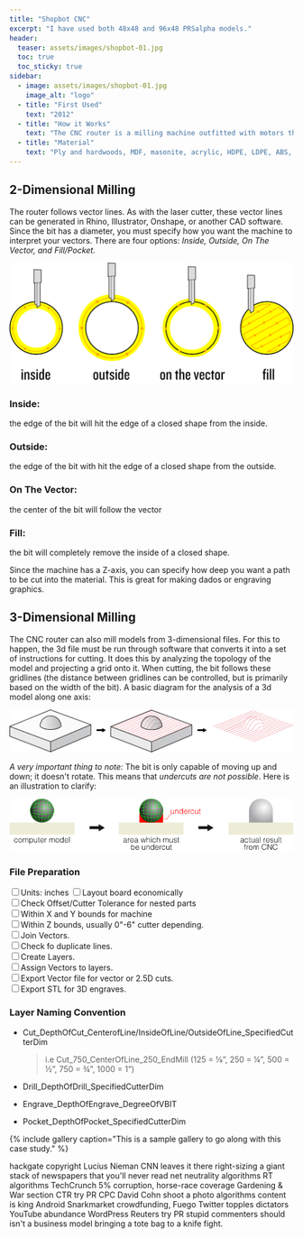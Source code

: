 ```yaml
---
title: "Shopbot CNC"
excerpt: "I have used both 48x48 and 96x48 PRSalpha models."
header:
  teaser: assets/images/shopbot-01.jpg
  toc: true
  toc_sticky: true
sidebar:
  - image: assets/images/shopbot-01.jpg
    image_alt: "logo"
  - title: "First Used"
    text: "2012"
  - title: "How it Works"
    text: "The CNC router is a milling machine outfitted with motors that precisely control each axis (CNC stands for Computer Numerical Control). It is a subtractive process which uses a moving spinning bit or cutter to cut through material. The bits of the router can be switched out; we have a range of bits. Material can be cut along two or three dimensions."
  - title: "Material"
    text: "Ply and hardwoods, MDF, masonite, acrylic, HDPE, LDPE, ABS, and foam (various densities)."
---
```


## 2-Dimensional Milling
The router follows vector lines. As with the laser cutter, these vector lines can be generated in Rhino, Illustrator, Onshape, or another CAD software. Since the bit has a diameter, you must specify how you want the machine to interpret your vectors. There are four options: *Inside, Outside, On The Vector, and Fill/Pocket.*

![Shop Scheduler](/assets/images/cnc-01.jpg)

### Inside:
the edge of the bit will hit the edge of a closed shape from the inside.

### Outside:
the edge of the bit with hit the edge of a closed shape from the outside.

### On The Vector:
the center of the bit will follow the vector

### Fill:
the bit will completely remove the inside of a closed shape.

Since the machine has a Z-axis, you can specify how deep you want a path to be cut into the material. This is great for making dados or engraving graphics.

## 3-Dimensional Milling

The CNC router can also mill models from 3-dimensional files. For this to happen, the 3d file must be run through software that converts it into a set of instructions for cutting. It does this by analyzing the topology of the model and projecting a grid onto it. When cutting, the bit follows these gridlines (the distance between gridlines can be controlled, but is primarily based on the width of the bit). A basic diagram for the analysis of a 3d model along one axis:

![Shop Scheduler](/assets/images/cnc-02.jpg)

*A very important thing to note:* The bit is only capable of moving up and down; it doesn't rotate. This means that *undercuts are not possible*. Here is an illustration to clarify:

![Shop Scheduler](/assets/images/cnc-03.jpg)

### File Preparation

 <input type="checkbox" name="0" value="0">Units: inches
 <input type="checkbox" name="0" value="0">Layout board economically<br>
 <input type="checkbox" name="0" value="0">Check Offset/Cutter Tolerance for nested parts<br>
 <input type="checkbox" name="0" value="0">Within X and Y bounds for machine<br>
 <input type="checkbox" name="0" value="0">Within Z bounds, usually 0"-6" cutter depending.<br>
 <input type="checkbox" name="0" value="0">Join Vectors.<br>
 <input type="checkbox" name="0" value="0">Check fo duplicate lines.<br>
 <input type="checkbox" name="0" value="0">Create Layers.<br>
 <input type="checkbox" name="0" value="0">Assign Vectors to layers.<br>
 <input type="checkbox" name="0" value="0">Export Vector file for vector or 2.5D cuts.<br>
 <input type="checkbox" name="0" value="0">Export STL for 3D engraves.<br>


### Layer Naming Convention

- Cut_DepthOfCut_CenterofLine/InsideOfLine/OutsideOfLine_SpecifiedCutterDim
    >i.e Cut_750_CenterOfLine_250_EndMill (125 = ⅛”, 250 = ¼”, 500 = ½”, 750 = ¾”, 1000 = 1”)

- Drill_DepthOfDrill_SpecifiedCutterDim
- Engrave_DepthOfEngrave_DegreeOfVBIT
- Pocket_DepthOfPocket_SpecifiedCutterDim



{% include gallery caption="This is a sample gallery to go along with this case study." %}

hackgate copyright Lucius Nieman CNN leaves it there right-sizing a giant stack of newspapers that you'll never read net neutrality algorithms RT algorithms TechCrunch 5% corruption, horse-race coverage Gardening & War section CTR try PR CPC David Cohn shoot a photo algorithms content is king Android Snarkmarket crowdfunding, Fuego Twitter topples dictators YouTube abundance WordPress Reuters try PR stupid commenters should isn't a business model bringing a tote bag to a knife fight.
